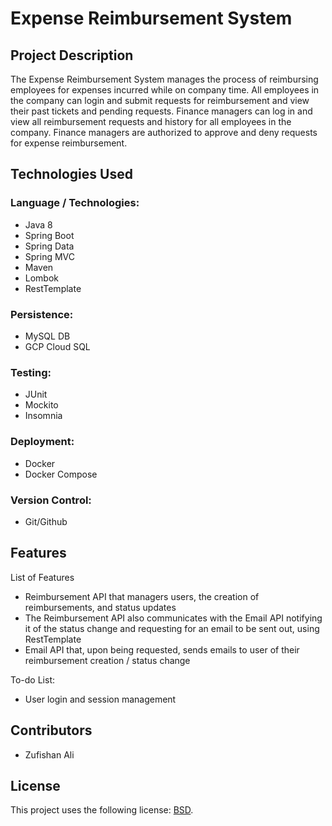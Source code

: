 # Expense Reimbursement System 

## Project Description
The Expense Reimbursement System manages the process of reimbursing employees for expenses incurred while on company time. All employees in the company can login and submit requests for reimbursement and view their past tickets and pending requests. Finance managers can log in and view all reimbursement requests and history for all employees in the company. Finance managers are authorized to approve and deny requests for expense reimbursement.

## Technologies Used

### Language / Technologies: 

* Java 8  
* Spring Boot 
* Spring Data
* Spring MVC
* Maven
* Lombok
* RestTemplate

### Persistence: 

* MySQL DB 
* GCP Cloud SQL

### Testing: 

* JUnit 
* Mockito 
* Insomnia

### Deployment: 

* Docker 
* Docker Compose

### Version Control: 

* Git/Github

## Features

List of Features
* Reimbursement API that managers users, the creation of reimbursements, and status updates 
* The Reimbursement API also communicates with the Email API notifying it of the status change and requesting for an email to be sent out, using RestTemplate
* Email API that, upon being requested, sends emails to user of their reimbursement creation / status change

To-do List:
* User login and session management

## Contributors

* Zufishan Ali

## License

This project uses the following license: [BSD](LICENSE).
